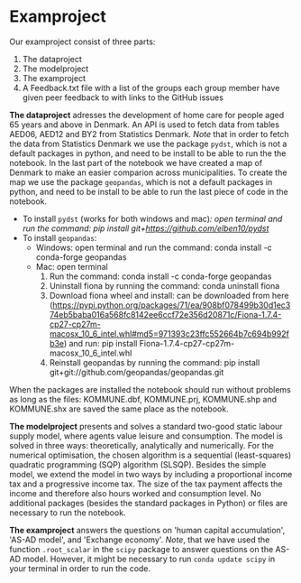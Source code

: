 # Examproject

Our examproject consist of three parts:
  1) The dataproject
  2) The modelproject
  3) The examproject
  4) A Feedback.txt file with a list of the groups each group member have given peer feedback to with links
     to the GitHub issues

**The dataproject** adresses the development of home care for people aged 65 years and above in Denmark. An API is used to fetch data from tables AED06, AED12 and BY2 from Statistics Denmark. 
*Note* that in order to fetch the data from Statistics Denmark we use the package `pydst`, which is not a default packages in python, and need to be install to be able to run the the notebook. In the last part of the notebook we have created a map of Denmark to make an easier comparion across municipalities. To create the map we use the package `geopandas`, which is not a default packages in python, and need to be install to be able to run the last piece of code in the notebook. 
- To install `pydst` (works for both windows and mac)*: open terminal and run the command: pip install git+https://github.com/elben10/pydst*
- To install `geopandas`: 
    - Windows: open terminal and run the command: conda install -c conda-forge geopandas
    - Mac: open terminal
        1. Run the command: conda install -c conda-forge geopandas
        2. Uninstall fiona by running the command: conda uninstall fiona
        3. Download fiona wheel and install: can be downloaded from here (https://pypi.python.org/packages/71/ea/908bf078499b30d1ec374eb5baba016a568fc8142ee6ccf72e356d20871c/Fiona-1.7.4-cp27-cp27m-macosx_10_6_intel.whl#md5=971393c23ffc552664b7c694b992fb3e) and run: pip install Fiona-1.7.4-cp27-cp27m-macosx_10_6_intel.whl
        4. Reinstall geopandas by running the command: pip install git+git://github.com/geopandas/geopandas.git     

When the packages are installed the notebook should run without problems as long as the files: KOMMUNE.dbf, KOMMUNE.prj, KOMMUNE.shp and KOMMUNE.shx are saved the same place as the notebook.

**The modelproject** presents and solves a standard two-good static labour supply model, where agents value leisure and consumption. The model is solved in three ways: theoretically, analytically and numerically. For the numerical optimisation, the chosen algorithm is a sequential (least-squares) quadratic programming (SQP) algorithm (SLSQP). Besides the simple model, we extend the model in two ways by including a proportional income tax and a progressive income tax. The size of the tax payment affects the income and therefore also hours worked and consumption level.
No additional packages (besides the standard packages in Python) or files are necessary to run the notebook.

**The examproject** answers the questions on 'human capital accumulation', 'AS-AD model', and 'Exchange economy'. *Note*, that we have used the function `.root_scalar` in the `scipy` package to answer questions on the AS-AD model. However, it might be necessary to run `conda update scipy` in your terminal in order to run the code.  
